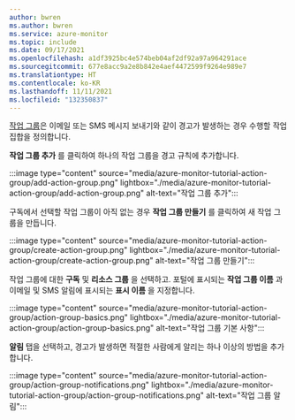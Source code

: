 ```yaml
---
author: bwren
ms.author: bwren
ms.service: azure-monitor
ms.topic: include
ms.date: 09/17/2021
ms.openlocfilehash: a1df3925bc4e574beb04af2df92a97a964291ace
ms.sourcegitcommit: 677e8acc9a2e8b842e4aef4472599f9264e989e7
ms.translationtype: HT
ms.contentlocale: ko-KR
ms.lasthandoff: 11/11/2021
ms.locfileid: "132350837"
---
```

[작업 그룹](../articles/azure-monitor/alerts/action-groups.md)은 이메일 또는 SMS 메시지 보내기와 같이 경고가 발생하는 경우 수행할 작업 집합을 정의합니다.

**작업 그룹 추가** 를 클릭하여 하나의 작업 그룹을 경고 규칙에 추가합니다.

:::image type="content" source="media/azure-monitor-tutorial-action-group/add-action-group.png" lightbox="./media/azure-monitor-tutorial-action-group/add-action-group.png" alt-text="작업 그룹 추가":::


구독에서 선택할 작업 그룹이 아직 없는 경우 **작업 그룹 만들기** 를 클릭하여 새 작업 그룹을 만듭니다.

:::image type="content" source="media/azure-monitor-tutorial-action-group/create-action-group.png" lightbox="./media/azure-monitor-tutorial-action-group/create-action-group.png" alt-text="작업 그룹 만들기":::

작업 그룹에 대한 **구독** 및 **리소스 그룹** 을 선택하고. 포털에 표시되는 **작업 그룹 이름** 과 이메일 및 SMS 알림에 표시되는 **표시 이름** 을 지정합니다.

:::image type="content" source="media/azure-monitor-tutorial-action-group/action-group-basics.png" lightbox="./media/azure-monitor-tutorial-action-group/action-group-basics.png" alt-text="작업 그룹 기본 사항":::

**알림** 탭을 선택하고, 경고가 발생하면 적절한 사람에게 알리는 하나 이상의 방법을 추가합니다.

:::image type="content" source="media/azure-monitor-tutorial-action-group/action-group-notifications.png" lightbox="./media/azure-monitor-tutorial-action-group/action-group-notifications.png" alt-text="작업 그룹 알림":::
